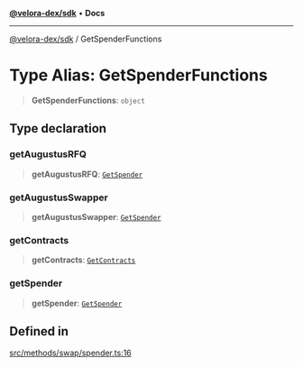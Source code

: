 [**@velora-dex/sdk**](../README.md) • **Docs**

***

[@velora-dex/sdk](../globals.md) / GetSpenderFunctions

# Type Alias: GetSpenderFunctions

> **GetSpenderFunctions**: `object`

## Type declaration

### getAugustusRFQ

> **getAugustusRFQ**: [`GetSpender`](../-internal-/type-aliases/GetSpender.md)

### getAugustusSwapper

> **getAugustusSwapper**: [`GetSpender`](../-internal-/type-aliases/GetSpender.md)

### getContracts

> **getContracts**: [`GetContracts`](../-internal-/type-aliases/GetContracts.md)

### getSpender

> **getSpender**: [`GetSpender`](../-internal-/type-aliases/GetSpender.md)

## Defined in

[src/methods/swap/spender.ts:16](https://github.com/VeloraDEX/sdk/blob/master/src/methods/swap/spender.ts#L16)

